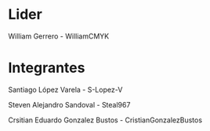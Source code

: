 # Lider

William Gerrero - WilliamCMYK

# Integrantes


Santiago López Varela - S-Lopez-V

Steven Alejandro Sandoval - Steal967

Crsitian Eduardo Gonzalez Bustos - CristianGonzalezBustos
